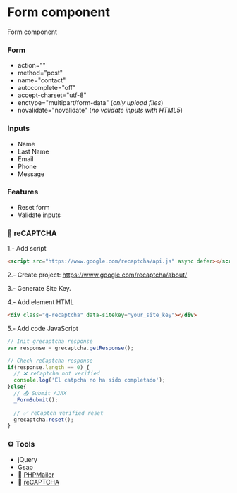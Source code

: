 # Form component
Form component

### Form
- action=""
- method="post"
- name="contact"
- autocomplete="off"
- accept-charset="utf-8"
- enctype="multipart/form-data" (_only upload files_)
- novalidate="novalidate" (_no validate inputs with HTML5_)

### Inputs
- Name
- Last Name
- Email
- Phone
- Message

### Features
- Reset form
- Validate inputs

### 🔄 reCAPTCHA
1.- Add script
```html
<script src="https://www.google.com/recaptcha/api.js" async defer></script>
```

2.- Create project: https://www.google.com/recaptcha/about/

3.- Generate Site Key.

4.- Add element HTML
```html
<div class="g-recaptcha" data-sitekey="your_site_key"></div>
```

5.- Add code JavaScript
```javascript
// Init grecaptcha response
var response = grecaptcha.getResponse();

// Check reCaptcha response
if(response.length == 0) {
  // ❌ reCaptcha not verified
  console.log('El catpcha no ha sido completado');
}else{
  // 📤 Submit AJAX
  _FormSubmit();
  
  // ✅ reCaptch verified reset
  grecaptcha.reset();
}
```

### ⚙️ Tools
- jQuery
- Gsap
- 🔗 [PHPMailer](https://github.com/PHPMailer/PHPMailer)
- 🔗 [reCAPTCHA](https://developers.google.com/recaptcha/docs/display)
